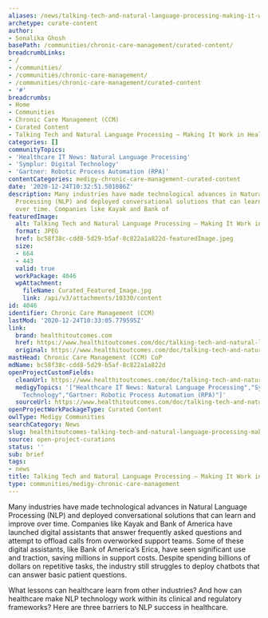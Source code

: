 ```yaml
---
aliases: /news/talking-tech-and-natural-language-processing-making-it-work-in-healthcare
archetype: curate-content
author:
- Sonalika Ghosh
basePath: /communities/chronic-care-management/curated-content/
breadcrumbLinks:
- /
- /communities/
- /communities/chronic-care-management/
- /communities/chronic-care-management/curated-content
- '#'
breadcrumbs:
- Home
- Communities
- Chronic Care Management (CCM)
- Curated Content
- Talking Tech and Natural Language Processing – Making It Work in Healthcare
categories: []
communityTopics:
- 'Healthcare IT News: Natural Language Processing'
- 'Symplur: Digital Technology'
- 'Gartner: Robotic Process Automation (RPA)'
contentCategories: medigy-chronic-care-management-curated-content
date: '2020-12-24T10:32:51.501086Z'
description: Many industries have made technological advances in Natural Language
  Processing (NLP) and deployed conversational solutions that can learn and improve
  over time. Companies like Kayak and Bank of
featuredImage:
  alt: Talking Tech and Natural Language Processing – Making It Work in Healthcare
  format: JPEG
  href: bc58f38c-cdd8-5d29-b5af-8c822a1a822d-featuredImage.jpeg
  size:
  - 664
  - 443
  valid: true
  workPackage: 4046
  wpAttachment:
    fileName: Curated_Featured_Image.jpg
    link: /api/v3/attachments/10330/content
id: 4046
identifier: Chronic Care Management (CCM)
lastMod: '2020-12-24T10:33:05.779595Z'
link:
  brand: healthitoutcomes.com
  href: https://www.healthitoutcomes.com/doc/talking-tech-and-natural-language-processing-making-it-work-in-healthcare-0001
  original: https://www.healthitoutcomes.com/doc/talking-tech-and-natural-language-processing-making-it-work-in-healthcare-0001
mastHead: Chronic Care Management (CCM) CoP
mdName: bc58f38c-cdd8-5d29-b5af-8c822a1a822d
openProjectCustomFields:
  cleanUrl: https://www.healthitoutcomes.com/doc/talking-tech-and-natural-language-processing-making-it-work-in-healthcare-0001
  medigyTopics: '["Healthcare IT News: Natural Language Processing","Symplur: Digital
    Technology","Gartner: Robotic Process Automation (RPA)"]'
  sourceUrl: https://www.healthitoutcomes.com/doc/talking-tech-and-natural-language-processing-making-it-work-in-healthcare-0001
openProjectWorkPackageType: Curated Content
owlType: Medigy Communities
searchCategory: News
slug: healthitoutcomes-talking-tech-and-natural-language-processing-making-it-work-in-healthcare
source: open-project-curations
status: ''
sub: brief
tags:
- news
title: Talking Tech and Natural Language Processing – Making It Work in Healthcare
type: communities/medigy-chronic-care-management
---
```


<p>Many industries have made technological advances in Natural Language Processing (NLP) and deployed conversational solutions that can learn and improve over time. Companies like Kayak and Bank of America have launched digital assistants that answer frequently asked questions and attempt to offload calls from overworked support teams. Some of these digital assistants, like Bank of America’s Erica, have seen&nbsp;significant use and traction, saving millions in support costs. Despite spending billions of dollars on repetitive tasks, the industry still struggles to deploy chatbots that can answer basic patient questions.</p><p>What lessons can healthcare learn from other industries? And how can healthcare make NLP technology work within its clinical and regulatory frameworks? Here are three barriers to NLP success in healthcare.</p>